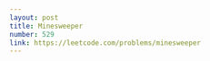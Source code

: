 ```yaml
---
layout: post
title: Minesweeper
number: 529
link: https://leetcode.com/problems/minesweeper
---
```

